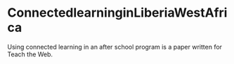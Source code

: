 ConnectedlearninginLiberiaWestAfrica
====================================

Using connected learning in an after school program is a paper written for Teach the Web. 
